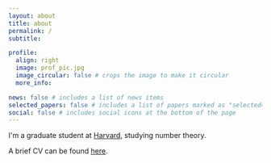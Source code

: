 ```yaml
---
layout: about
title: about
permalink: /
subtitle:

profile:
  align: right
  image: prof_pic.jpg
  image_circular: false # crops the image to make it circular
  more_info:

news: false # includes a list of news items
selected_papers: false # includes a list of papers marked as "selected={true}"
social: false # includes social icons at the bottom of the page
---
```


I'm a graduate student at <a href="https://math.harvard.edu/" target="_blank">Harvard</a>, studying number theory.

A brief CV can be found <a href="https://danielhu1729.github.io/CV.pdf" target="_blank">here</a>.

